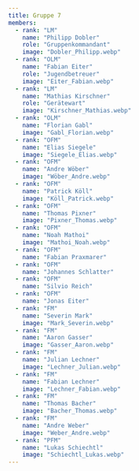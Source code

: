 ```yaml
---
title: Gruppe 7
members:
  - rank: "LM"
    name: "Philipp Dobler"
    role: "Gruppenkommandant"
    image: "Dobler_Philipp.webp"
  - rank: "OLM"
    name: "Fabian Eiter"
    role: "Jugendbetreuer"
    image: "Eiter_Fabian.webp"
  - rank: "LM"
    name: "Mathias Kirschner"
    role: "Gerätewart"
    image: "Kirschner_Mathias.webp"
  - rank: "OLM"
    name: "Florian Gabl"
    image: "Gabl_Florian.webp"
  - rank: "OFM"
    name: "Elias Siegele"
    image: "Siegele_Elias.webp"
  - rank: "OFM"
    name: "Andre Wöber"
    image: "Wöber_Andre.webp"
  - rank: "OFM"
    name: "Patrick Köll"
    image: "Köll_Patrick.webp"
  - rank: "OFM"
    name: "Thomas Pixner"
    image: "Pixner_Thomas.webp"
  - rank: "OFM"
    name: "Noah Mathoi"
    image: "Mathoi_Noah.webp"
  - rank: "OFM"
    name: "Fabian Praxmarer"
  - rank: "OFM"
    name: "Johannes Schlatter"
  - rank: "OFM"
    name: "Silvio Reich"
  - rank: "OFM"
    name: "Jonas Eiter"
  - rank: "FM"
    name: "Severin Mark"
    image: "Mark_Severin.webp"
  - rank: "FM"
    name: "Aaron Gasser"
    image: "Gasser_Aaron.webp"
  - rank: "FM"
    name: "Julian Lechner"
    image: "Lechner_Julian.webp"
  - rank: "FM"
    name: "Fabian Lechner"
    image: "Lechner_Fabian.webp"
  - rank: "FM"
    name: "Thomas Bacher"
    image: "Bacher_Thomas.webp"
  - rank: "FM"
    name: "Andre Weber"
    image: "Weber_Andre.webp"
  - rank: "PFM"
    name: "Lukas Schiechtl"
    image: "Schiechtl_Lukas.webp"
---
```

